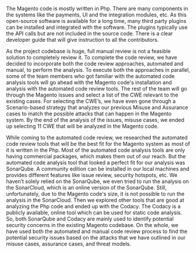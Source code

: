 The Magento code is mostly written in Php. There are many components in the systems like the payments, UI and the integration modules, etc. As this open-source software is available for a long time, many third party plugins can be installed and integrated with the software. The plugins typically use the API calls but are not included in the source code. There is a clear developer guide that will give instruction to all the contributors.

As the project codebase is huge, full manual review is not a feasible solution to completely review it. To complete the code review, we have decided to incorporate both the code review approaches, automated and manual, to perform the analysis. To execute both the approaches in parallel, some of the team members who got familiar with the automated code analysis tools will go ahead with the Magento code's installation and analysis with the automated code review tools. The rest of the team will go through the Magento issues and select a list of the CWE relevant to the existing cases. For selecting the CWE’s, we have even gone through a Scenario-based strategy that analyzes our previous Misuse and Assurance cases to match the possible attacks that can happen in the Magento system. By the end of the analysis of the issues, misuse cases, we ended up selecting 11 CWE that will be analyzed in the Magento code.

While coming to the automated code review, we researched the automated code review tools that will be the best fit for the Magento system as most of it is written in the Php. Most of the automated code analysis tools are only having commercial packages, which makes them out of our reach. But the automated code analysis tool that looked a perfect fit for our analysis was SonarQube. A community edition can be installed in our local machines and provides different features like issue review, security hotspots, etc. We haven’t solely relied on the SonarQube, we even tried to run the analysis on the SonarCloud, which is an online version of the SonarQube. Still, unfortunately, due to the Magento code's size, it is not possible to run the analysis in the SonarCloud. Then we explored other tools that are good at analyzing the Php code and ended up with the Codacy. The Codacy is a publicly available, online tool which can be used for static code analysis. So, both SonarQube and Codacy are mainly used to identify potential security concerns in the existing Magento codebase. On the whole, we have used both the automated and manual code review process to find the potential security issues based on the attacks that we have outlined in our misuse cases, assurance cases, and threat models.
